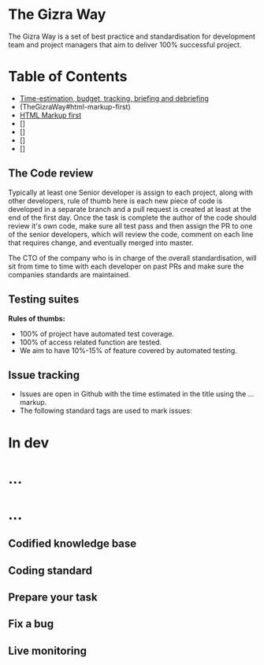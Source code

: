 # The Gizra Way
The Gizra Way is a set of best practice and standardisation for development team and project managers that aim to deliver 100% successful project.

Table of Contents
=================

  * [Time-estimation, budget, tracking, briefing and debriefing](#time-estimation-budget-tracking-briefing-and-debriefing)
   * (TheGizraWay#html-markup-first)
  * [HTML Markup first](#html-markup-first)
  * []
  * []
  * []
  * []


## The Code review
Typically at least one Senior developer is assign to each project, along with other developers, rule of thumb here is each new piece of code is developed in a separate branch and a pull request is created at least at the end of the first day.
Once the task is complete the author of the code should review it's own code, make sure all test pass and then assign the PR to one of the senior developers, which will review the code, comment on each line that requires change, and eventually merged into master.

The CTO of the company who is in charge of the overall standardisation, will sit from time to time with each developer on past PRs and make sure the companies standards are maintained.


## Testing suites
**Rules of thumbs:**
* 100% of project have automated test coverage.
* 100% of access related function are tested.
* We aim to have 10%-15% of feature covered by automated testing.

## Issue tracking
* Issues are open in Github with the time estimated in the title using the ... markup.
* The following standard tags are used to mark issues:
# In dev
#  ...
# ...


## Codified knowledge base

## Coding standard

## Prepare your task

## Fix a bug

## Live monitoring
